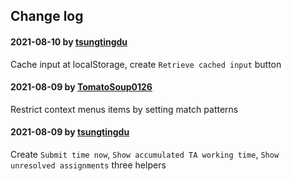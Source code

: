 ## Change log

#### 2021-08-10 by [tsungtingdu](https://github.com/tsungtingdu)

Cache input at localStorage, create `Retrieve cached input` button

#### 2021-08-09 by [TomatoSoup0126](https://github.com/TomatoSoup0126)

Restrict context menus items by setting match patterns

#### 2021-08-09 by [tsungtingdu](https://github.com/tsungtingdu)

Create `Submit time now`, `Show accumulated TA working time`, `Show unresolved assignments` three helpers
